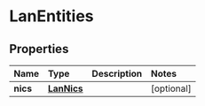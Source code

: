# LanEntities

## Properties

| Name | Type | Description | Notes |
| :--- | :--- | :--- | :--- |
| **nics** | [**LanNics**](lannics.md) |  | \[optional\] |

